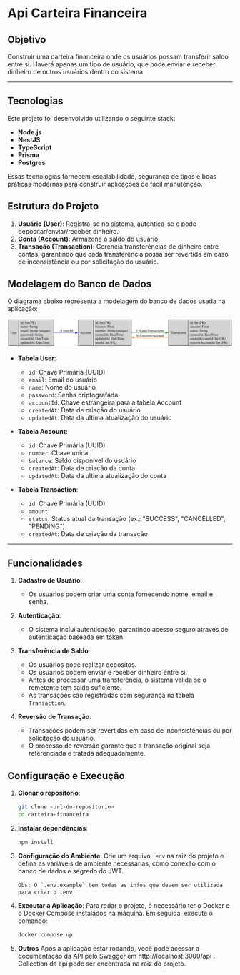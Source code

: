 # Api Carteira Financeira

## Objetivo

Construir uma carteira financeira onde os usuários possam transferir saldo entre si. Haverá apenas um tipo de usuário, que pode enviar e receber dinheiro de outros usuários dentro do sistema.

----

## Tecnologias

Este projeto foi desenvolvido utilizando o seguinte stack:

- **Node.js**
- **NestJS**
- **TypeScript**
- **Prisma**
- **Postgres**

Essas tecnologias fornecem escalabilidade, segurança de tipos e boas práticas modernas para construir aplicações de fácil manutenção.

## Estrutura do Projeto

1. **Usuário (User)**: Registra-se no sistema, autentica-se e pode depositar/enviar/receber dinheiro.
2. **Conta (Account)**: Armazena o saldo do usuário.
3. **Transação (Transaction)**: Gerencia transferências de dinheiro entre contas, garantindo que cada transferência possa ser revertida em caso de inconsistência ou por solicitação do usuário.


## Modelagem do Banco de Dados

O diagrama abaixo representa a modelagem do banco de dados usada na aplicação:

![diagram](img/diagram.svg)

- **Tabela User**:

  - `id`: Chave Primária (UUID)
  - `email`: Email do usuário
  - `name`: Nome do usuário
  - `password`: Senha criptografada
  - `accountId`: Chave estrangeira para a tabela Account
  - `createdAt`: Data de criação do usuário
  - `updatedAt`: Data da ultima atualização do usuário

- **Tabela Account**:

  - `id`: Chave Primária (UUID)
  - `number`: Chave unica
  - `balance`: Saldo disponível do usuário
  - `createdAt`: Data de criação da conta
  - `updatedAt`: Data da ultima atualização do conta

- **Tabela Transaction**:

  - `id`: Chave Primária (UUID)
  - `amount`: 
  - `status`: Status atual da transação (ex.: "SUCCESS", "CANCELLED", "PENDING")
  - `createdAt`: Data de criação da transação

---

## Funcionalidades

1. **Cadastro de Usuário**:

   - Os usuários podem criar uma conta fornecendo nome, email e senha.

2. **Autenticação**:

   - O sistema inclui autenticação, garantindo acesso seguro através de autenticação baseada em token.

3. **Transferência de Saldo**:

   - Os usuários pode realizar depositos.
   - Os usuários podem enviar e receber dinheiro entre si.
   - Antes de processar uma transferência, o sistema valida se o remetente tem saldo suficiente.
   - As transações são registradas com segurança na tabela `Transaction`.

4. **Reversão de Transação**:

   - Transações podem ser revertidas em caso de inconsistências ou por solicitação do usuário.
   - O processo de reversão garante que a transação original seja referenciada e tratada adequadamente.

## Configuração e Execução

1. **Clonar o repositório**:

   ```bash
   git clone <url-do-repositorio>
   cd carteira-financeira
   ```

2. **Instalar dependências**:

   ```bash
   npm install
   ```

3. **Configuração do Ambiente**:
   Crie um arquivo `.env` na raiz do projeto e defina as variáveis de ambiente necessárias, como conexão com o banco de dados e segredo do JWT.
   ```
   Obs: O `.env.example` tem todas as infos que devem ser utilizada para criar o .env
   ```
4. **Executar a Aplicação**:
   Para rodar o projeto, é necessário ter o Docker e o Docker Compose instalados na máquina. Em seguida, execute o comando:

   ```bash
   docker compose up
   ```
5. **Outros**
   Após a aplicação estar rodando, você pode acessar a documentação da API pelo Swagger em http://localhost:3000/api .
   Collection da api pode ser encontrada na raiz do projeto.